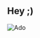 ## Hey ;)
![Ado](https://m.media-amazon.com/images/I/91OXfVoLjdL._UF894,1000_QL80_.jpg)
<!--
**JimixxxES/JimixxxES** is a ✨ _special_ ✨ repository because its `README.md` (this file) appears on your GitHub profile.

Here are some ideas to get you started:

- 🔭 I’m currently working on ...
- 🌱 I’m currently learning ...
- 👯 I’m looking to collaborate on ...
- 🤔 I’m looking for help with ...
- 💬 Ask me about ...
- 📫 How to reach me: ...
- 😄 Pronouns: ...
- ⚡ Fun fact: ...
-->
